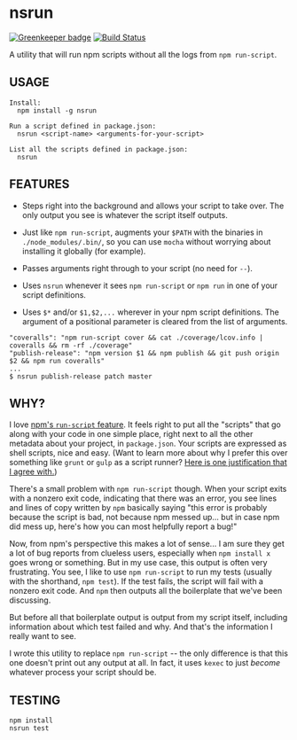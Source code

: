 # nsrun

[![Greenkeeper badge](https://badges.greenkeeper.io/demands/nsrun.svg)](https://greenkeeper.io/)
[![Build Status](https://travis-ci.org/demands/nsrun.svg?branch=master)](https://travis-ci.org/demands/nsrun)

A utility that will run npm scripts without all the logs from `npm run-script`.

## USAGE

```
Install:
  npm install -g nsrun

Run a script defined in package.json:
  nsrun <script-name> <arguments-for-your-script>

List all the scripts defined in package.json:
  nsrun
```

## FEATURES

* Steps right into the background and allows your script to take over. The only
  output you see is whatever the script itself outputs.

* Just like `npm run-script`, augments your `$PATH` with the binaries in
  `./node_modules/.bin/`, so you can use `mocha` without worrying about
  installing it globally (for example).

* Passes arguments right through to your script (no need for `--`).

* Uses `nsrun` whenever it sees `npm run-script` or `npm run` in one of
  your script definitions.

* Uses `$*` and/or `$1,$2,...` wherever in your npm script definitions. The argument
  of a positional parameter is cleared from the list of arguments.

```
"coveralls": "npm run-script cover && cat ./coverage/lcov.info | coveralls && rm -rf ./coverage"
"publish-release": "npm version $1 && npm publish && git push origin $2 && npm run coveralls"
...
$ nsrun publish-release patch master
```

## WHY?

I love [npm's `run-script` feature](https://docs.npmjs.com/cli/run-script). It
feels right to put all the "scripts" that go along with your code in one simple
place, right next to all the other metadata about your project, in
`package.json`. Your scripts are expressed as shell scripts, nice and easy.
(Want to learn more about why I prefer this over something like `grunt` or
`gulp` as a script runner? [Here is one justification that I agree
with.](http://blog.keithcirkel.co.uk/why-we-should-stop-using-grunt/))

There's a small problem with `npm run-script` though. When your script exits
with a nonzero exit code, indicating that there was an error, you see lines and
lines of copy written by `npm` basically saying "this error is probably because
the script is bad, not because npm messed up... but in case npm did mess up,
here's how you can most helpfully report a bug!"

Now, from npm's perspective this makes a lot of sense... I am sure they get a
lot of bug reports from clueless users, especially when `npm install x` goes
wrong or something. But in my use case, this output is often very frustrating.
You see, I like to use `npm run-script` to run my tests (usually with the
shorthand, `npm test`). If the test fails, the script will fail with a nonzero
exit code. And `npm` then outputs all the boilerplate that we've been
discussing.

But before all that boilerplate output is output from my script itself,
including information about which test failed and why. And that's the
information I really want to see.

I wrote this utility to replace `npm run-script` -- the only difference is that
this one doesn't print out any output at all. In fact, it uses `kexec` to just
_become_ whatever process your script should be.

## TESTING

```
npm install
nsrun test
```
